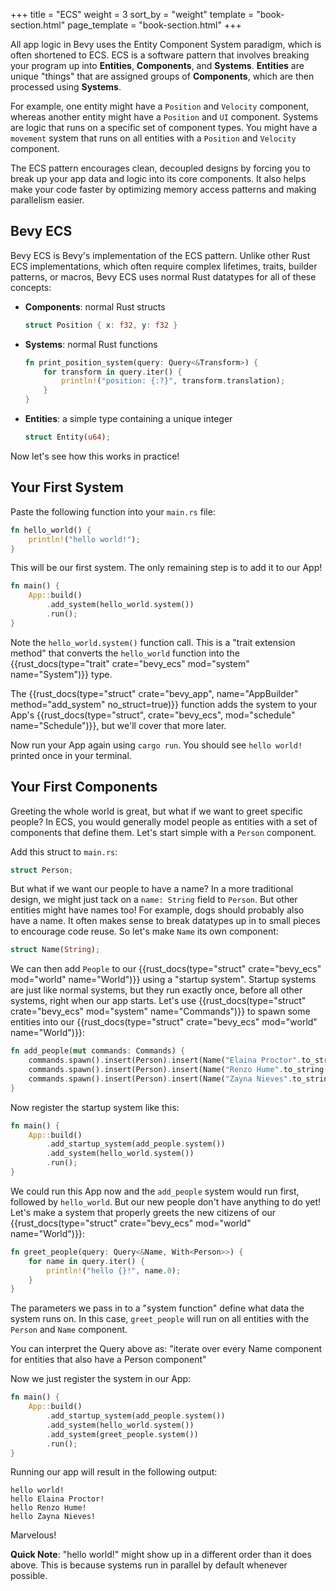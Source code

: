 +++
title = "ECS"
weight = 3
sort_by = "weight"
template = "book-section.html"
page_template = "book-section.html"
+++

All app logic in Bevy uses the Entity Component System paradigm, which is often shortened to ECS. ECS is a software pattern that involves breaking your program up into **Entities**, **Components**, and **Systems**. **Entities** are unique "things" that are assigned groups of **Components**, which are then processed using **Systems**.

For example, one entity might have a `Position` and `Velocity` component, whereas another entity might have a `Position` and `UI` component. Systems are logic that runs on a specific set of component types. You might have a `movement` system that runs on all entities with a `Position` and `Velocity` component.

The ECS pattern encourages clean, decoupled designs by forcing you to break up your app data and logic into its core components. It also helps make your code faster by optimizing memory access patterns and making parallelism easier.

## Bevy ECS

Bevy ECS is Bevy's implementation of the ECS pattern. Unlike other Rust ECS implementations, which often require complex lifetimes, traits, builder patterns, or macros, Bevy ECS uses normal Rust datatypes for all of these concepts:
* **Components**: normal Rust structs
    ```rs
    struct Position { x: f32, y: f32 }
    ```
* **Systems**: normal Rust functions
    ```rs
    fn print_position_system(query: Query<&Transform>) {
        for transform in query.iter() {
            println!("position: {:?}", transform.translation);
        }
    }
    ```
* **Entities**: a simple type containing a unique integer
    ```rs
    struct Entity(u64);
    ```

Now let's see how this works in practice!

## Your First System

Paste the following function into your `main.rs` file:

```rs
fn hello_world() {
    println!("hello world!");
}
```

This will be our first system. The only remaining step is to add it to our App!

```rs
fn main() {
    App::build()
        .add_system(hello_world.system())
        .run();
}
```

Note the `hello_world.system()` function call. This is a "trait extension method" that converts the `hello_world` function into the {{rust_docs(type="trait" crate="bevy_ecs" mod="system" name="System")}} type.

The {{rust_docs(type="struct" crate="bevy_app", name="AppBuilder" method="add_system" no_struct=true)}} function adds the system to your App's {{rust_docs(type="struct", crate="bevy_ecs", mod="schedule" name="Schedule")}}, but we'll cover that more later.

Now run your App again using `cargo run`. You should see `hello world!` printed once in your terminal.

## Your First Components

Greeting the whole world is great, but what if we want to greet specific people? In ECS, you would generally model people as entities with a set of components that define them. Let's start simple with a `Person` component.

Add this struct to `main.rs`:

```rs
struct Person;
```

But what if we want our people to have a name? In a more traditional design, we might just tack on a `name: String` field to `Person`. But other entities might have names too! For example, dogs should probably also have a name. It often makes sense to break datatypes up in to small pieces to encourage code reuse. So let's make `Name` its own component:

```rs
struct Name(String);
```

We can then add `People` to our {{rust_docs(type="struct" crate="bevy_ecs" mod="world" name="World")}} using a "startup system". Startup systems are just like normal systems, but they run exactly once, before all other systems, right when our app starts. Let's use {{rust_docs(type="struct" crate="bevy_ecs" mod="system" name="Commands")}} to spawn some entities into our {{rust_docs(type="struct" crate="bevy_ecs" mod="world" name="World")}}:

```rs
fn add_people(mut commands: Commands) {
    commands.spawn().insert(Person).insert(Name("Elaina Proctor".to_string()));
    commands.spawn().insert(Person).insert(Name("Renzo Hume".to_string()));
    commands.spawn().insert(Person).insert(Name("Zayna Nieves".to_string()));
}
```

Now register the startup system like this:

```rs
fn main() {
    App::build()
        .add_startup_system(add_people.system())
        .add_system(hello_world.system())
        .run();
}
```

We could run this App now and the `add_people` system would run first, followed by `hello_world`. But our new people don't have anything to do yet! Let's make a system that properly greets the new citizens of our {{rust_docs(type="struct" crate="bevy_ecs" mod="world" name="World")}}:

```rs
fn greet_people(query: Query<&Name, With<Person>>) {
    for name in query.iter() {
        println!("hello {}!", name.0);
    }
}
```

The parameters we pass in to a "system function" define what data the system runs on. In this case, `greet_people` will run on all entities with the `Person` and `Name` component.

You can interpret the Query above as: "iterate over every Name component for entities that also have a Person component"

Now we just register the system in our App:

```rs
fn main() {
    App::build()
        .add_startup_system(add_people.system())
        .add_system(hello_world.system())
        .add_system(greet_people.system())
        .run();
}
```

Running our app will result in the following output:

```
hello world!
hello Elaina Proctor!
hello Renzo Hume!
hello Zayna Nieves!
```

Marvelous!

**Quick Note**: "hello world!" might show up in a different order than it does above. This is because systems run in parallel by default whenever possible.
